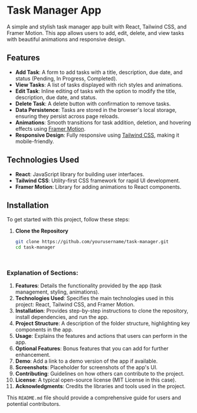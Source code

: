 # Task Manager App

A simple and stylish task manager app built with React, Tailwind CSS, and Framer Motion. This app allows users to add, edit, delete, and view tasks with beautiful animations and responsive design.

## Features

- **Add Task**: A form to add tasks with a title, description, due date, and status (Pending, In Progress, Completed).
- **View Tasks**: A list of tasks displayed with rich styles and animations.
- **Edit Task**: Inline editing of tasks with the option to modify the title, description, due date, and status.
- **Delete Task**: A delete button with confirmation to remove tasks.
- **Data Persistence**: Tasks are stored in the browser's local storage, ensuring they persist across page reloads.
- **Animations**: Smooth transitions for task addition, deletion, and hovering effects using [Framer Motion](https://www.framer.com/motion/).
- **Responsive Design**: Fully responsive using [Tailwind CSS](https://tailwindcss.com/), making it mobile-friendly.

## Technologies Used

- **React**: JavaScript library for building user interfaces.
- **Tailwind CSS**: Utility-first CSS framework for rapid UI development.
- **Framer Motion**: Library for adding animations to React components.

## Installation

To get started with this project, follow these steps:

1. **Clone the Repository**

   ```bash
   git clone https://github.com/yourusername/task-manager.git
   cd task-manager




### Explanation of Sections:

1. **Features**: Details the functionality provided by the app (task management, styling, animations).
2. **Technologies Used**: Specifies the main technologies used in this project: React, Tailwind CSS, and Framer Motion.
3. **Installation**: Provides step-by-step instructions to clone the repository, install dependencies, and run the app.
4. **Project Structure**: A description of the folder structure, highlighting key components in the app.
5. **Usage**: Explains the features and actions that users can perform in the app.
6. **Optional Features**: Bonus features that you can add for further enhancement.
7. **Demo**: Add a link to a demo version of the app if available.
8. **Screenshots**: Placeholder for screenshots of the app's UI.
9. **Contributing**: Guidelines on how others can contribute to the project.
10. **License**: A typical open-source license (MIT License in this case).
11. **Acknowledgments**: Credits the libraries and tools used in the project.

This `README.md` file should provide a comprehensive guide for users and potential contributors.
